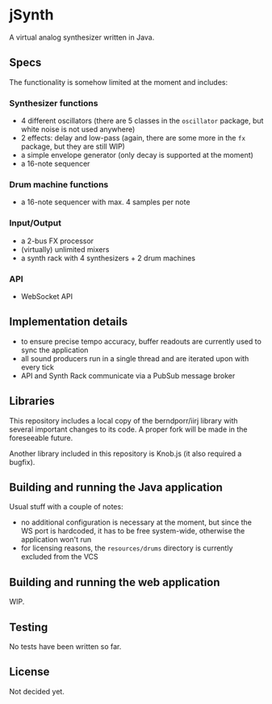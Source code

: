 # jSynth

A virtual analog synthesizer written in Java.

## Specs

The functionality is somehow limited at the moment and includes:

### Synthesizer functions

- 4 different oscillators (there are 5 classes in the `oscillator` package, but white noise is not used anywhere)
- 2 effects: delay and low-pass (again, there are some more in the `fx` package, but they are still WIP)
- a simple envelope generator (only decay is supported at the moment)
- a 16-note sequencer

### Drum machine functions

- a 16-note sequencer with max. 4 samples per note

### Input/Output

- a 2-bus FX processor
- (virtually) unlimited mixers
- a synth rack with 4 synthesizers + 2 drum machines

### API

- WebSocket API

## Implementation details

- to ensure precise tempo accuracy, buffer readouts are currently used to sync the application
- all sound producers run in a single thread and are iterated upon with every tick 
- API and Synth Rack communicate via a PubSub message broker

## Libraries

This repository includes a local copy of the berndporr/iirj library with several important changes to its code. A proper
fork will be made in the foreseeable future.

Another library included in this repository is Knob.js (it also required a bugfix).

## Building and running the Java application

Usual stuff with a couple of notes:

- no additional configuration is necessary at the moment, but since the WS port is hardcoded, it has to be free
  system-wide, otherwise the application won't run
- for licensing reasons, the `resources/drums` directory is currently excluded from the VCS

## Building and running the web application

WIP.

## Testing

No tests have been written so far.

## License

Not decided yet.